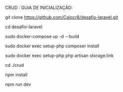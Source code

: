 CRUD : GUIA DE INICIALIZAÇÃO:


git clone https://github.com/Caiocr8/desafio-laravel.git

cd desafio-laravel

sudo docker-compose up -d --build

sudo docker exec setup-php composer install

sudo docker exec setup-php php artisan storage:link

cd ./crud

npm install

npm run dev


